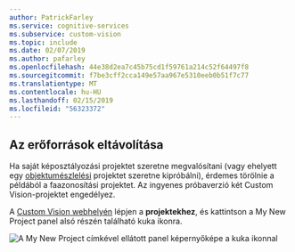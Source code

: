```yaml
---
author: PatrickFarley
ms.service: cognitive-services
ms.subservice: custom-vision
ms.topic: include
ms.date: 02/07/2019
ms.author: pafarley
ms.openlocfilehash: 44e38d2ea7c45b75cd1f59761a214c52f64497f8
ms.sourcegitcommit: f7be3cff2cca149e57aa967e5310eeb0b51f7c77
ms.translationtype: MT
ms.contentlocale: hu-HU
ms.lasthandoff: 02/15/2019
ms.locfileid: "56323372"
---
```

## <a name="clean-up-resources"></a>Az erőforrások eltávolítása
Ha saját képosztályozási projektet szeretne megvalósítani (vagy ehelyett egy [objektumészlelési](../csharp-tutorial-od.md) projektet szeretne kipróbálni), érdemes törölnie a példából a faazonosítási projektet. Az ingyenes próbaverzió két Custom Vision-projektet engedélyez.

A [Custom Vision webhelyén](https://customvision.ai) lépjen a **projektekhez**, és kattintson a My New Project panel alsó részén található kuka ikonra.

![A My New Project címkével ellátott panel képernyőképe a kuka ikonnal](../media/csharp-tutorial/delete_project.png)